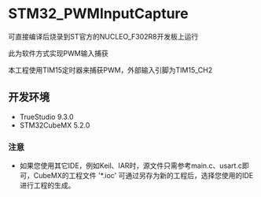 # STM32_PWMInputCapture
 可直接编译后烧录到ST官方的NUCLEO_F302R8开发板上运行
 
 此为软件方式实现PWM输入捕获
 
 本工程使用TIM15定时器来捕获PWM，外部输入引脚为TIM15_CH2
 
 ## 开发环境
 - TrueStudio 9.3.0
 - STM32CubeMX 5.2.0

 ### 注意
 - 如果您使用其它IDE，例如Keil、IAR时，源文件只需参考main.c、usart.c即可，CubeMX的工程文件 '\*.ioc' 可通过另存为新的工程后，选择您使用的IDE进行工程的生成。
 
